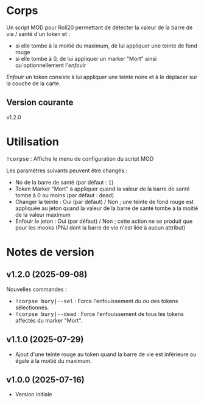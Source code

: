 # Corps

Un script MOD pour Roll20 permettant de détecter la valeur de la barre de vie / santé d'un token et :
- si elle tombe à la moitié du maximum, de lui appliquer une teinte de fond rouge
- si elle tombe à 0, de lui appliquer un marker "Mort" ainsi qu'optionnellement l'_enfouir_

_Enfouir_ un token consiste à lui appliquer une teinte noire et à le déplacer sur la couche de la carte.

## Version courante

v1.2.0

# Utilisation

<kbd>!corpse</kbd> : Affiche le menu de configuration du script MOD

Les paramètres suivants peuvent être changés :
- No de la barre de santé (par défaut : <kbd>1</kbd>)
- Token Marker "Mort" à appliquer quand la valeur de la barre de santé tombe à 0 ou moins (par défaut : <kbd>dead</kbd>)
- Changer la teinte : Oui (par défaut) / Non ; une teinte de fond rouge est appliquée au jeton quand la valeur de la barre de santé tombe à la moitié de la valeur maximum
- Enfouir le jeton : Oui (par défaut) / Non ; cette action ne se produit que pour les mooks (PNJ dont la barre de vie n'est liée à aucun attribut)

# Notes de version

## v1.2.0 (2025-09-08)

Nouvelles commandes :
- <kbd>!corpse bury|--sel</kbd> : Force l'enfouissement du ou des tokens sélectionnés.
- <kbd>!corpse bury|--dead</kbd> : Force l'enfouissement de tous les tokens affectés du marker "Mort".

## v1.1.0 (2025-07-29)

- Ajout d'une teinte rouge au token quand la barre de vie est inférieure ou égale à la moitié du maximum.

## v1.0.0 (2025-07-16)

- Version initiale

